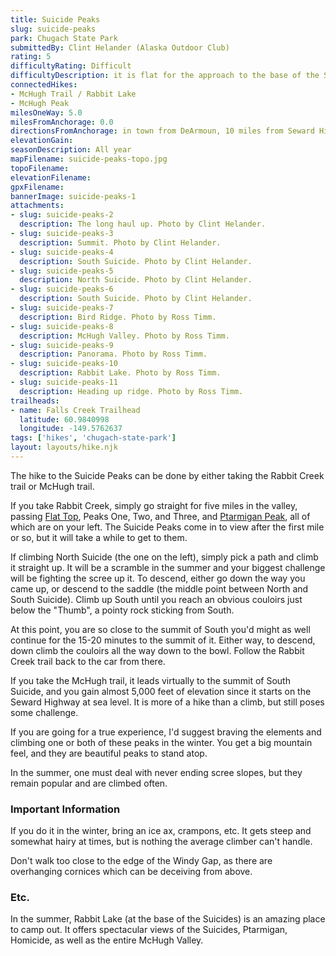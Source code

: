 ```yaml
---
title: Suicide Peaks
slug: suicide-peaks
park: Chugach State Park
submittedBy: Clint Helander (Alaska Outdoor Club)
rating: 5
difficultyRating: Difficult
difficultyDescription: it is flat for the approach to the base of the Suicide Peaks, but the peaks themselves are quite steep at points, with lots of jagged rocks, scree, and cornices in the winter. Only experienced hikers/
connectedHikes:
- McHugh Trail / Rabbit Lake
- McHugh Peak
milesOneWay: 5.0
milesFromAnchorage: 0.0
directionsFromAnchorage: in town from DeArmoun, 10 miles from Seward Highway
elevationGain: 
seasonDescription: All year
mapFilename: suicide-peaks-topo.jpg
topoFilename: 
elevationFilename: 
gpxFilename: 
bannerImage: suicide-peaks-1
attachments:
- slug: suicide-peaks-2
  description: The long haul up. Photo by Clint Helander.
- slug: suicide-peaks-3
  description: Summit. Photo by Clint Helander.
- slug: suicide-peaks-4
  description: South Suicide. Photo by Clint Helander.
- slug: suicide-peaks-5
  description: North Suicide. Photo by Clint Helander.
- slug: suicide-peaks-6
  description: South Suicide. Photo by Clint Helander.
- slug: suicide-peaks-7
  description: Bird Ridge. Photo by Ross Timm.
- slug: suicide-peaks-8
  description: McHugh Valley. Photo by Ross Timm.
- slug: suicide-peaks-9
  description: Panorama. Photo by Ross Timm.
- slug: suicide-peaks-10
  description: Rabbit Lake. Photo by Ross Timm.
- slug: suicide-peaks-11
  description: Heading up ridge. Photo by Ross Timm.
trailheads:
- name: Falls Creek Trailhead
  latitude: 60.9840998
  longitude: -149.5762637
tags: ['hikes', 'chugach-state-park']
layout: layouts/hike.njk
---
```

The hike to the Suicide Peaks can be done by either taking the Rabbit Creek trail or McHugh trail.

If you take Rabbit Creek, simply go straight for five miles in the valley, passing [Flat Top](http://alaskahikesearch.com/hikes/flat-top/ "Flat Top"), Peaks One, Two, and Three, and [Ptarmigan Peak](http://alaskahikesearch.com/hikes/ptarmigan-peak/ "Ptarmigan Peak"), all of which are on your left. The Suicide Peaks come in to view after the first mile or so, but it will take a while to get to them.

If climbing North Suicide (the one on the left), simply pick a path and climb it straight up. It will be a scramble in the summer and your biggest challenge will be fighting the scree up it. To descend, either go down the way you came up, or descend to the saddle (the middle point between North and South Suicide). Climb up South until you reach an obvious couloirs just below the "Thumb", a pointy rock sticking from South.

At this point, you are so close to the summit of South you'd might as well continue for the 15-20 minutes to the summit of it. Either way, to descend, down climb the couloirs all the way down to the bowl. Follow the Rabbit Creek trail back to the car from there.

If you take the McHugh trail, it leads virtually to the summit of South Suicide, and you gain almost 5,000 feet of elevation since it starts on the Seward Highway at sea level. It is more of a hike than a climb, but still poses some challenge.

If you are going for a true experience, I'd suggest braving the elements and climbing one or both of these peaks in the winter. You get a big mountain feel, and they are beautiful peaks to stand atop.

In the summer, one must deal with never ending scree slopes, but they remain popular and are climbed often.

### Important Information

If you do it in the winter, bring an ice ax, crampons, etc. It gets steep and somewhat hairy at times, but is nothing the average climber can't handle.

Don't walk too close to the edge of the Windy Gap, as there are overhanging cornices which can be deceiving from above.

### Etc.

In the summer, Rabbit Lake (at the base of the Suicides) is an amazing place to camp out. It offers spectacular views of the Suicides, Ptarmigan, Homicide, as well as the entire McHugh Valley.